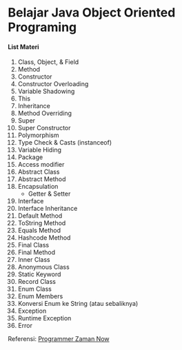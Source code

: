 # Belajar Java Object Oriented Programing
#### List Materi
1. Class, Object, & Field
2. Method
3. Constructor
4. Constructor Overloading
5. Variable Shadowing
6. This
7. Inheritance
8. Method Overriding
9. Super
10. Super Constructor
11. Polymorphism
12. Type Check & Casts (instanceof)
13. Variable Hiding
14. Package
15. Access modifier
16. Abstract Class
17. Abstract Method
18. Encapsulation
    - Getter & Setter
19. Interface
20. Interface Inheritance
20. Default Method
21. ToString Method
22. Equals Method
23. Hashcode Method
24. Final Class
25. Final Method
26. Inner Class
27. Anonymous Class
28. Static Keyword
29. Record Class
30. Enum Class
31. Enum Members
32. Konversi Enum ke String (atau sebaliknya)
33. Exception
34. Runtime Exception
35. Error

Referensi:  [Programmer Zaman Now](https://www.youtube.com/ProgrammerZamanNow)